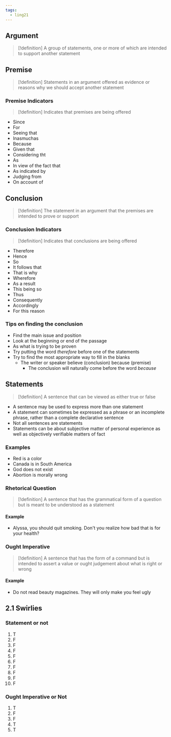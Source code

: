 ```yaml
---
tags:
  - ling21
---
```

## Argument
>[!definition]
>A group of statements, one or more of which are intended to support another statement

## Premise
>[!definition]
>Statements in an argument offered as evidence or reasons why we should accept another statement
### Premise Indicators
>[!definition]
>Indicates that premises are being offered

- Since
- For
- Seeing that
- Inasmuchas
- Because
- Given that
- Considering tht
- As
- In view of the fact that
- As indicated by
- Judging from
- On account of 
## Conclusion
>[!definition]
>The statement in an argument that the premises are intended to prove or support
### Conclusion Indicators
>[!definition]
>Indicates that conclusions are being offered

- Therefore
- Hence
- So
- It follows that
- That is why
- Wherefore
- As a result
- This being so
- Thus
- Consequently
- Accordingly
- For this reason
### Tips on finding the conclusion
- Find the main issue and position
- Look at the beginning or end of the passage
- As what is trying to be proven
- Try putting the word *therefore* before one of the statements
- Try to find the most appropriate way to fill in the blanks
	- The writer or speaker believe (conclusion) because (premise)
		- The conclusion will naturally come before the word *because*
## Statements
>[!definition]
>A sentence that can be viewed as either true or false
- A sentence may be used to express more than one statement
- A statement can sometimes be expressed as a phrase or an incomplete phrase, rather than a complete declarative sentence
- Not all sentences are statements
- Statements can be about subjective matter of personal experience as well as objectively verifiable matters of fact
### Examples
- Red is a color
- Canada is in South America
- God does not exist
- Abortion is morally wrong
### Rhetorical Question
>[!definition]
>A sentence that has the grammatical form of a question but is meant to be understood as a statement
#### Example
- Alyssa, you should quit smoking. Don't you realize how bad that is for your health?
### Ought Imperative
>[!definition]
>A sentence that has the form of a command but is intended to assert a value or ought judgement about what is right or wrong

#### Example
- Do not read beauty magazines. They will only make you feel ugly
## 2.1 Swirlies
### Statement or not
1. T
2. F
3. F
4. F
5. F
6. F
7. F
8. F
9. F
10. F
### Ought Imperative or Not
1. T
2. F
3. F
4. T
5. T